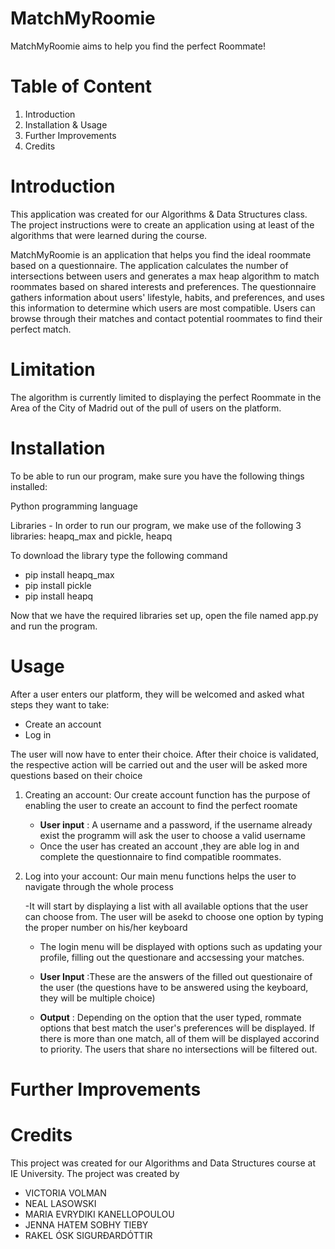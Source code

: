 # MatchMyRoomie

MatchMyRoomie aims to help you find the perfect Roommate!


# Table of Content 

1. Introduction 
2. Installation & Usage 
3. Further Improvements 
4. Credits 

# Introduction

This application was created for our Algorithms & Data Structures class. The project instructions were to create an application using at least of the algorithms that were learned during the course. 

MatchMyRoomie is an application that helps you find the ideal roommate based on a questionnaire. The application calculates the number of intersections between users and generates a max heap algorithm to match roommates based on shared interests and preferences. The questionnaire gathers information about users' lifestyle, habits, and preferences, and uses this information to determine which users are most compatible. Users can browse through their matches and contact potential roommates to find their perfect match.

# Limitation 

The algorithm is currently limited to displaying the perfect Roommate in the Area of the City of Madrid out of the pull of users on the platform.


# Installation 

To be able to run our program, make sure you have the following things installed:

Python programming language 

Libraries - In order to run our program, we make use of the following 3 libraries: heapq_max and pickle, heapq

To download the library type the following command
- pip install heapq_max 
- pip install pickle 
- pip install heapq

Now that we have the required libraries set up, open the file named app.py and run the program.

# Usage

After a user enters our platform, they will be welcomed and asked what steps they want to take: 

- Create an account 
- Log in 

The user will now have to enter their choice. After their choice is validated, the respective action will be carried out and the user will be asked more questions based on their choice

1. Creating an account: Our create account function has the purpose of enabling the user to create an account to find the perfect roomate 

      - **User input** : A username and a password, if the username already exist the         programm will ask the user to choose a valid username 
      - Once the user has created an account ,they are able log in and complete the           questionnaire to find compatible roommates.

2. Log into your account: Our main menu functions helps the user to navigate through the whole process 
      
      -It will start by displaying a list with all available options that the user          can choose from. The user will be asekd to choose one option by typing the            proper number on his/her keyboard
      
      - The login menu will be displayed with options such as updating your profile,         filling out the questionare and accsessing your matches.
      
     
      - **User Input** :These are the answers of the filled out questionaire of the user (the                                 questions have to be answered using the keyboard, they will be multiple                               choice)

      - **Output** : Depending on the option that the user typed, rommate options that best match the                      user's preferences will be displayed. If there is more than one match, all of                          them will be displayed accorind to priority. The users that share no                                  intersections will be filtered out. 


# Further Improvements











# Credits 

This project was created for our Algorithms and Data Structures course at IE University. The project was created by 

- VICTORIA VOLMAN
- NEAL LASOWSKI 
- MARIA EVRYDIKI KANELLOPOULOU
- JENNA HATEM SOBHY TIEBY
- RAKEL ÓSK SIGURÐARDÓTTIR



